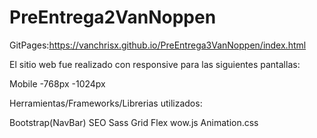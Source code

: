 # PreEntrega2VanNoppen

GitPages:https://vanchrisx.github.io/PreEntrega3VanNoppen/index.html

El sitio web fue realizado con responsive para las siguientes pantallas:

Mobile
-768px
-1024px

Herramientas/Frameworks/Librerias utilizados:

Bootstrap(NavBar)
SEO
Sass
Grid
Flex
wow.js
Animation.css
